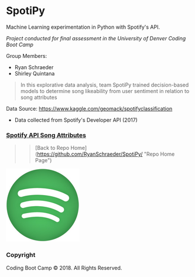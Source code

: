 # SpotiPy
Machine Learning experimentation in Python with Spotify's API.

*Project conducted for final assessment in the University of Denver Coding Boot Camp*

Group Members: 
- Ryan Schraeder
- Shirley Quintana 

> In this explorative data analysis, team SpotiPy trained decision-based models to determine song likeability from user sentiment in relation to song attributes

Data Source:
https://www.kaggle.com/geomack/spotifyclassification

- Data collected from Spotify's Developer API (2017) 

### [Spotify API Song Attributes](https://developer.spotify.com/documentation/web-api/reference/tracks/get-audio-features/ "Spotify API Song Features")

>> [Back to Repo Home] (https://github.com/RyanSchraeder/SpotiPy/ "Repo Home Page") 

![Spotify](https://github.com/RyanSchraeder/SpotiPy/blob/master/Images/Spotify_Icon_RGB_Green_edited.jpg "Spotify")

### Copyright

Coding Boot Camp © 2018. All Rights Reserved.
